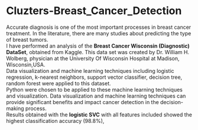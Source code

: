 # Cluzters-Breast_Cancer_Detection
Accurate diagnosis is one of the most important processes in breast cancer treatment. In the literature, there are many studies about predicting the type of breast tumors.   
I have performed an analysis of the **Breast Cancer Wisconsin (Diagnostic) DataSet**, obtained from Kaggle. This data set was created by Dr. William H. Wolberg, physician at the University Of Wisconsin Hospital at Madison, Wisconsin,USA.  
Data visualization and machine learning techniques including logistic regression, k-nearest neighbors, support vector classifier, decision tree, random forest were applied to this dataset.  
Python were chosen to be applied to these machine learning techniques and visualization.  Data visualization and machine learning techniques can provide significant benefits and impact cancer detection in the decision-making process.   
Results obtained with the **logistic SVC** with all features included showed the highest classification accuracy (98.8%), 
